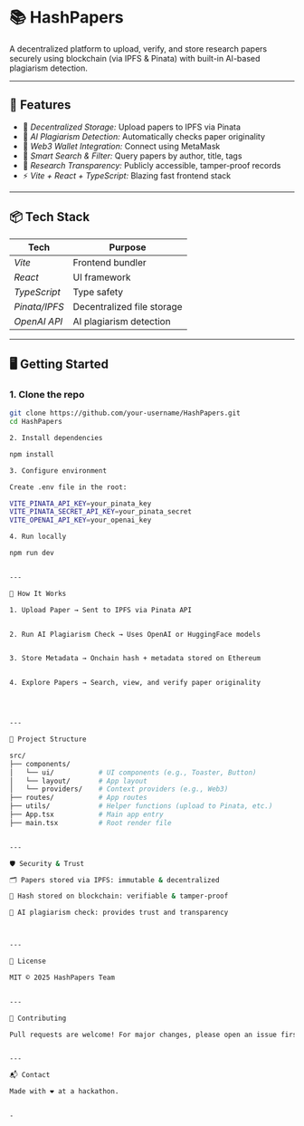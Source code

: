 # 📚 HashPapers

A decentralized platform to upload, verify, and store research papers securely using blockchain (via IPFS & Pinata) with built-in AI-based plagiarism detection.

---

## 🚀 Features

- 🔐 *Decentralized Storage:* Upload papers to IPFS via Pinata
- 🤖 *AI Plagiarism Detection:* Automatically checks paper originality
- 💼 *Web3 Wallet Integration:* Connect using MetaMask
- 🧠 *Smart Search & Filter:* Query papers by author, title, tags
- 🔎 *Research Transparency:* Publicly accessible, tamper-proof records
- ⚡ *Vite + React + TypeScript:* Blazing fast frontend stack

---

## 📦 Tech Stack

| Tech              | Purpose                          |
|------------------|----------------------------------|
| *Vite*         | Frontend bundler                 |
| *React*        | UI framework                     |
| *TypeScript*   | Type safety                      |
| *Pinata/IPFS*  | Decentralized file storage       |
| *OpenAI API*   | AI plagiarism detection          |
---

## 🖥 Getting Started

### 1. Clone the repo

```bash
git clone https://github.com/your-username/HashPapers.git
cd HashPapers

2. Install dependencies

npm install

3. Configure environment

Create .env file in the root:

VITE_PINATA_API_KEY=your_pinata_key
VITE_PINATA_SECRET_API_KEY=your_pinata_secret
VITE_OPENAI_API_KEY=your_openai_key

4. Run locally

npm run dev


---

🧪 How It Works

1. Upload Paper → Sent to IPFS via Pinata API


2. Run AI Plagiarism Check → Uses OpenAI or HuggingFace models


3. Store Metadata → Onchain hash + metadata stored on Ethereum


4. Explore Papers → Search, view, and verify paper originality




---

📁 Project Structure

src/
├── components/
│   └── ui/           # UI components (e.g., Toaster, Button)
│   └── layout/       # App layout
│   └── providers/    # Context providers (e.g., Web3)
├── routes/           # App routes
├── utils/            # Helper functions (upload to Pinata, etc.)
├── App.tsx           # Main app entry
├── main.tsx          # Root render file


---

🛡 Security & Trust

🗂 Papers stored via IPFS: immutable & decentralized

📜 Hash stored on blockchain: verifiable & tamper-proof

🧠 AI plagiarism check: provides trust and transparency



---

📄 License

MIT © 2025 HashPapers Team


---

🤝 Contributing

Pull requests are welcome! For major changes, please open an issue first to discuss what you would like to change.


---

📬 Contact

Made with ❤ at a hackathon.


-

